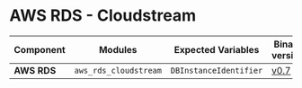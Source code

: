 # AWS RDS - Cloudstream


| **Component**    | **Modules**           | **Expected Variables** | **Binary version** |  **Module Version**                                                                            | **Changelog**                                                              |
|------------------|-----------------------|--------------------------|--------------------|------------------------------------------------------------------------------------------------|----------------------------------------------------------------------------|
| **AWS RDS**           | `aws_rds_cloudstream`                        | `DBInstanceIdentifier`                                           | [v0.7](https://last9.jfrog.io/ui/native/last9-openmetrics-exporter/release-v0.7/)             |  [v0.0.1](https://github.com/last9/openmetrics-registry/releases/download/v0.0.1/aws_cloudstream_rds_v0.0.1.hcl)                           | [Changelog](https://github.com/last9/openmetrics-registry/blob/master/aws/cloudstream/rds/CHANGELOG.md)           |
